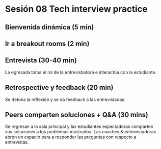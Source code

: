 # Sesión 08 Tech interview practice

## Bienvenida dinámica (5 min)

## Ir a breakout rooms (2 min)

## Entrevista (30-40 min)

La egresada toma el rol de la entrevistadora e interactúa con la estudiante.

## Retrospective y feedback (20 min)

Se detona la reflexión y se da feedback a las entrevistadas.

## Peers comparten soluciones + Q&A (30 mins)

Se regresan a la sala principal y las estudiantes espectadoras comparten sus soluciones
a los problemas mostrados.
Las coaches & entrevistadoras abren un espacio para a responder las preguntas
con respecto a entrevistas.
